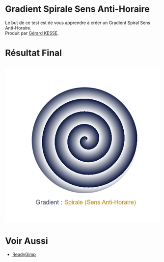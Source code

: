 # Gradient Spirale Sens Anti-Horaire

Le but de ce test est de vous apprendre à créer un Gradient Spiral Sens Anti-Horaire.  
Produit par 
[Gérard KESSE](https://github.com/gkesse/ "https://github.com/gkesse").

# Résultat Final

![Gradient Spirale Sens Anti-Horaire](https://raw.githubusercontent.com/gkesse/ReadyGimp/master/Gradient/Spirale_Sens_Anti_Horaire.png)
---
# Voir Aussi

* [ReadyGimp](https://github.com/gkesse/ReadyGimp/#apprendre-la-synthèse-dimages-avec-gimp "ReadyGimp")
